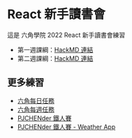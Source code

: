 # React 新手讀書會

這是 六角學院 2022 React 新手讀書會練習

- 第一週課綱：[HackMD 連結](https://hackmd.io/EYEIimtpQH6rETHtlvLEgg?view)
- 第二週課綱：[HackMD 連結](https://hackmd.io/8M7VYdBAQJqcnZMatyc42Q?view)

## 更多練習

- [六角每日任務](https://codepen.io/collection/BNeVYq)
- [六角每週任務](https://codepen.io/collection/QWgoRd)
- [PJCHENder 鐵人賽](https://codepen.io/collection/dbRaLJ)
- [PJCHENder 鐵人賽 - Weather App](https://codesandbox.io/dashboard/all/React%20-Weather%20App?workspace=f0e620de-f4dd-4303-b7cf-169adfff6dc4)
